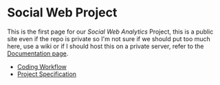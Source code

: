 # Social Web Project

This is the first page for our *Social Web Analytics* Project, this is a public site even if the repo is private so I'm not sure if we should put too much here, use a wiki or if I should host this on a private server, refer to the [Documentation page](./documentation_methods.md).

* [Coding Workflow](./coding_workflow.md)
* [Project Specification](./ProjectSpec_S1_2020_WSUSCC_GizemModerated.pdf)


